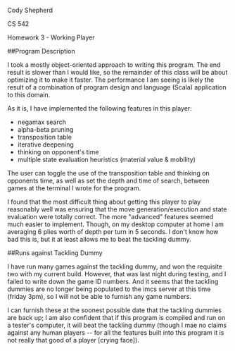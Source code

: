 Cody Shepherd

CS 542

Homework 3 - Working Player

##Program Description

I took a mostly object-oriented approach to writing this program. The end result is slower than I would
like, so the remainder of this class will be about optimizing it to make it faster. The performance I am
seeing is likely the result of a combination of program design and language (Scala) application to this
domain.

As it is, I have implemented the following features in this player:

*   negamax search
*   alpha-beta pruning
*   transposition table
*   iterative deepening
*   thinking on opponent's time
*   multiple state evaluation heuristics (material value & mobility)

The user can toggle the use of the transposition table and thinking on opponents time, as well as set
the depth and time of search, between games at the terminal I wrote for the program.

I found that the most difficult thing about getting this player to play reasonably well was ensuring
that the move generation/execution and state evaluation were totally correct. The more "advanced" features
seemed much easier to implement. Though, on my desktop computer at home I am averaging 6 plies worth 
of depth per turn in 5 seconds. I don't know how bad this is, but it at least allows me to beat the
tackling dummy.

##Runs against Tackling Dummy

I have run many games against the tackling dummy, and won the requisite two with my current build. However,
that was last night during testing, and I failed to write down the game ID numbers. And it seems that
the tackling dummies are no longer being populated to the imcs server at this time (friday 3pm), so I 
will not be able to furnish any game numbers. 

I can furnish these at the soonest possible date that the tackling dummies are back up; I am also confident
that if this program is compiled and run on a tester's computer, it will beat the tackling dummy (though I
mae no claims against any human players -- for all the features built into this program it is not really
that good of a player [crying face]).